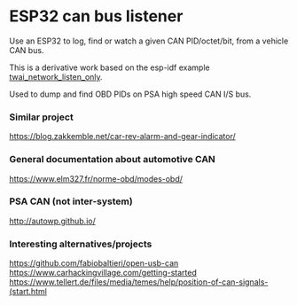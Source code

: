 # ESP32 can bus listener

Use an ESP32 to log, find or watch a given CAN PID/octet/bit, from a vehicle CAN bus.

This is a derivative work based on the esp-idf example [twai_network_listen_only](https://github.com/espressif/esp-idf/tree/master/examples/peripherals/twai/twai_network/twai_network_listen_only).

Used to dump and find OBD PIDs on PSA high speed CAN I/S bus.

### Similar project

https://blog.zakkemble.net/car-rev-alarm-and-gear-indicator/

### General documentation about automotive CAN

https://www.elm327.fr/norme-obd/modes-obd/

### PSA CAN (not inter-system)

http://autowp.github.io/

### Interesting alternatives/projects

https://github.com/fabiobaltieri/open-usb-can
https://www.carhackingvillage.com/getting-started
https://www.tellert.de/files/media/temes/help/position-of-can-signals-(start.html
